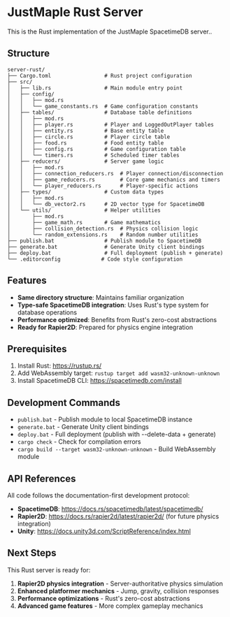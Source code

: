 # JustMaple Rust Server

This is the Rust implementation of the JustMaple SpacetimeDB server..

## Structure

```
server-rust/
├── Cargo.toml                 # Rust project configuration
├── src/
│   ├── lib.rs                 # Main module entry point
│   ├── config/
│   │   ├── mod.rs
│   │   └── game_constants.rs  # Game configuration constants
│   ├── tables/                # Database table definitions
│   │   ├── mod.rs
│   │   ├── player.rs          # Player and LoggedOutPlayer tables
│   │   ├── entity.rs          # Base entity table
│   │   ├── circle.rs          # Player circle table
│   │   ├── food.rs            # Food entity table
│   │   ├── config.rs          # Game configuration table
│   │   └── timers.rs          # Scheduled timer tables
│   ├── reducers/              # Server game logic
│   │   ├── mod.rs
│   │   ├── connection_reducers.rs  # Player connection/disconnection
│   │   ├── game_reducers.rs        # Core game mechanics and timers
│   │   └── player_reducers.rs      # Player-specific actions
│   ├── types/                 # Custom data types
│   │   ├── mod.rs
│   │   └── db_vector2.rs      # 2D vector type for SpacetimeDB
│   └── utils/                 # Helper utilities
│       ├── mod.rs
│       ├── game_math.rs       # Game mathematics
│       ├── collision_detection.rs  # Physics collision logic
│       └── random_extensions.rs    # Random number utilities
├── publish.bat                # Publish module to SpacetimeDB
├── generate.bat               # Generate Unity client bindings
├── deploy.bat                 # Full deployment (publish + generate)
└── .editorconfig             # Code style configuration
```

## Features

- **Same directory structure**: Maintains familiar organization
- **Type-safe SpacetimeDB integration**: Uses Rust's type system for database operations
- **Performance optimized**: Benefits from Rust's zero-cost abstractions
- **Ready for Rapier2D**: Prepared for physics engine integration

## Prerequisites

1. Install Rust: https://rustup.rs/
2. Add WebAssembly target: `rustup target add wasm32-unknown-unknown`
3. Install SpacetimeDB CLI: https://spacetimedb.com/install

## Development Commands

- `publish.bat` - Publish module to local SpacetimeDB instance
- `generate.bat` - Generate Unity client bindings
- `deploy.bat` - Full deployment (publish with --delete-data + generate)
- `cargo check` - Check for compilation errors
- `cargo build --target wasm32-unknown-unknown` - Build WebAssembly module

## API References

All code follows the documentation-first development protocol:

- **SpacetimeDB**: https://docs.rs/spacetimedb/latest/spacetimedb/
- **Rapier2D**: https://docs.rs/rapier2d/latest/rapier2d/ (for future physics integration)
- **Unity**: https://docs.unity3d.com/ScriptReference/index.html

## Next Steps

This Rust server is ready for:
1. **Rapier2D physics integration** - Server-authoritative physics simulation
2. **Enhanced platformer mechanics** - Jump, gravity, collision responses
3. **Performance optimizations** - Rust's zero-cost abstractions
4. **Advanced game features** - More complex gameplay mechanics
